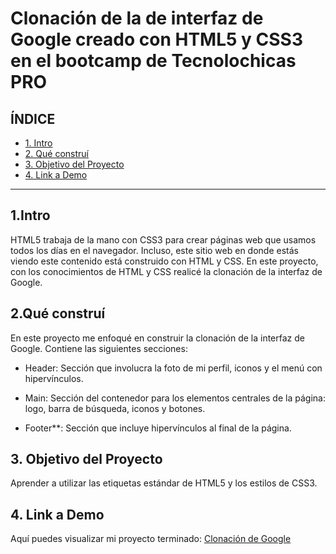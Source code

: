 # Clonación de la de interfaz de Google creado con HTML5 y CSS3 en el bootcamp de Tecnolochicas PRO

## **ÍNDICE**

* [1. Intro](#)
* [2. Qué construí](#)
* [3. Objetivo del Proyecto](#)
* [4. Link a Demo](#)

****
## 1.Intro

HTML5 trabaja de la mano con CSS3 para crear páginas web que usamos todos los días en el navegador. Incluso, este sitio web en donde estás viendo este contenido está construido con HTML y CSS. En este proyecto, con los conocimientos de HTML y CSS realicé la clonación de la interfaz de Google.

## 2.Qué construí
En este proyecto me enfoqué en construir la clonación de la interfaz de Google. Contiene las siguientes secciones:

* Header: Sección que involucra la foto de mi perfil, iconos y el menú con hipervínculos.

* Main: Sección del contenedor para los elementos centrales de la página: logo, barra de búsqueda, iconos y botones.

* Footer**: Sección que incluye hipervínculos al final de la página.

## 3. Objetivo del Proyecto
Aprender a utilizar las etiquetas estándar de HTML5 y los estilos de CSS3.

## 4. Link a Demo
Aquí puedes visualizar mi proyecto terminado: [Clonación de Google](#)
